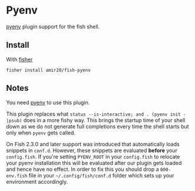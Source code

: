 # Pyenv

[pyenv] plugin support for the fish shell.

## Install

With [fisher]

```
fisher install amir20/fish-pyenv
```

## Notes

You need [pyenv] to use this plugin.

This plugin replaces what `status --is-interactive; and . (pyenv init -|psub)`
does in a more fishy way. This brings the startup time of your shell down
as we do not generate full completions every time the shell starts but only
when `pyenv` gets called.

On Fish 2.3.0 and later support was introduced that automatically loads
snippets in `conf.d`. However, these snippets are evaluated **before** your
`config.fish`. If you're setting `PYENV_ROOT` in your `config.fish` to
relocate your pyenv installation this will be evaluated after our plugin
gets loaded and hence have no effect. In order to fix this you should drop
a `000-env.fish` file in your `~/.config/fish/conf.d` folder which sets
up your environment accordingly.

[fisher]: https://github.com/jorgebucaran/fisher
[oh-my-fish]: https://github.com/oh-my-fish/oh-my-fish
[pyenv]: https://github.com/pyenv/pyenv
